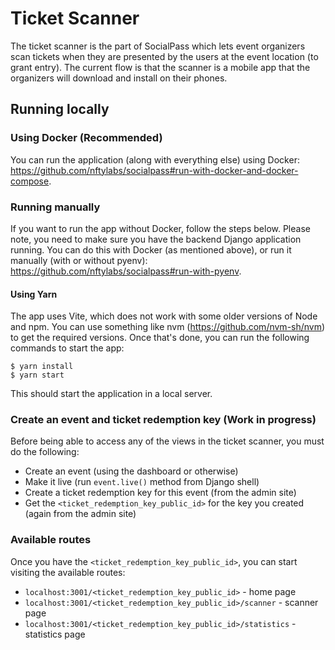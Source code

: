 # Ticket Scanner

The ticket scanner is the part of SocialPass which lets event organizers scan tickets when they are presented by the users at the event location (to grant entry). The current flow is that the scanner is a mobile app that the organizers will download and install on their phones.

## Running locally

### Using Docker (Recommended)

You can run the application (along with everything else) using Docker:
https://github.com/nftylabs/socialpass#run-with-docker-and-docker-compose.

### Running manually

If you want to run the app without Docker, follow the steps below. Please note, you need to make sure you have the backend Django application running. You can do this with Docker (as mentioned above), or run it manually (with or without pyenv):
https://github.com/nftylabs/socialpass#run-with-pyenv.

#### Using Yarn

The app uses Vite, which does not work with some older versions of Node and npm. You can use something like nvm (https://github.com/nvm-sh/nvm) to get the required versions. Once that's done, you can run the following commands to start the app:

```
$ yarn install
$ yarn start
```

This should start the application in a local server.

### Create an event and ticket redemption key (Work in progress)

Before being able to access any of the views in the ticket scanner, you must do the following:

- Create an event (using the dashboard or otherwise)
- Make it live (run `event.live()` method from Django shell)
- Create a ticket redemption key for this event (from the admin site)
- Get the `<ticket_redemption_key_public_id>` for the key you created (again from the admin site)

### Available routes

Once you have the `<ticket_redemption_key_public_id>`, you can start visiting the available routes:

- `localhost:3001/<ticket_redemption_key_public_id>` - home page
- `localhost:3001/<ticket_redemption_key_public_id>/scanner` - scanner page
- `localhost:3001/<ticket_redemption_key_public_id>/statistics` - statistics page
